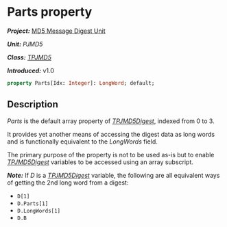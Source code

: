 # Parts property

***Project:*** [MD5 Message Digest Unit](../API.md)

***Unit:*** _PJMD5_

***Class:*** [_TPJMD5_](./TPJMD5.md)

***Introduced:*** v1.0

```pascal
property Parts[Idx: Integer]: LongWord; default;
```

##  Description

_Parts_ is the default array property of [_TPJMD5Digest_](./TPJMD5Digest.md), indexed from 0 to 3.

It provides yet another means of accessing the digest data as long words and is functionally equivalent to the _LongWords_ field.

The primary purpose of the property is not to be used as-is but to enable [_TPJMD5Digest_](./TPJMD5Digest.md) variables to be accessed using an array subscript.

***Note:*** If _D_ is a [_TPJMD5Digest_](./TPJMD5Digest.md) variable, the following are all equivalent ways of getting the 2nd long word from a digest:

* `D[1]`
* `D.Parts[1]`
* `D.LongWords[1]`
* `D.B`
